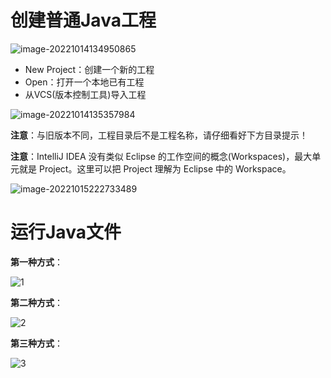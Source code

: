 # 创建普通Java工程

![image-20221014134950865](https://cdn.jsdelivr.net/gh/letengzz/Two-C@main/img/Java/202210232012039.png)

- New Project：创建一个新的工程
- Open：打开一个本地已有工程
- 从VCS(版本控制工具)导入工程

![image-20221014135357984](https://cdn.jsdelivr.net/gh/letengzz/Two-C@main/img/Java/202210232012343.png)

**注意**：与旧版本不同，工程目录后不是工程名称，请仔细看好下方目录提示！

**注意**：IntelliJ IDEA 没有类似 Eclipse 的工作空间的概念(Workspaces)，最大单元就是 Project。这里可以把 Project 理解为 Eclipse 中的 Workspace。

![image-20221015222733489](https://cdn.jsdelivr.net/gh/letengzz/Two-C@main/img/Java/202210232012428.png)

# 运行Java文件

**第一种方式**：

![1](https://cdn.jsdelivr.net/gh/letengzz/Two-C@main/img/Java/202211300902311.gif)

**第二种方式**：

![2](https://cdn.jsdelivr.net/gh/letengzz/Two-C@main/img/Java/202211300902075.gif)

**第三种方式**：

![3](https://cdn.jsdelivr.net/gh/letengzz/Two-C@main/img/Java/202211300902732.gif)
